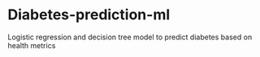 # Diabetes-prediction-ml
Logistic regression and decision tree model to predict diabetes based on health metrics
